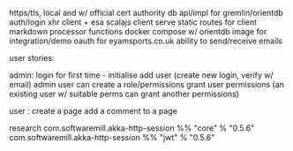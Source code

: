 https/tls, local and w/ official cert authority
db api/impl for gremlin/orientdb
auth/login
xhr client + esa scalajs client
serve static routes for client
markdown processor functions
docker compose w/ orientdb image for integration/demo
oauth for eyamsports.co.uk
ability to send/receive emails

user stories:

admin:
login for first time - initialise 
add user (create new login, verify w/ email)
admin user can create a role/permissions
grant user permissions (an existing user w/ suitable perms can grant another permissions)


user :
create a page
add a comment to a page


research
com.softwaremill.akka-http-session %% "core" % "0.5.6"
com.softwaremill.akka-http-session %% "jwt" % "0.5.6"


